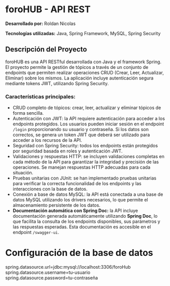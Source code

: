 <h1>foroHUB - API REST</h1>
    <p><strong>Desarrollado por:</strong> Roldan Nicolas</p>
    <p><strong>Tecnologías utilizadas:</strong> Java, Spring Framework, MySQL, Spring Security</p>

<h2>Descripción del Proyecto</h2>
<p>foroHUB es una API RESTful desarrollada con Java y el framework Spring. El proyecto permite la gestión de tópicos a través de un conjunto de endpoints que permiten realizar operaciones CRUD (Crear, Leer, Actualizar, Eliminar) sobre los mismos. La aplicación incluye autenticación segura mediante tokens JWT, utilizando Spring Security.</p>

<h3>Características principales:</h3>
    <ul>
        <li>CRUD completo de tópicos: crear, leer, actualizar y eliminar tópicos de forma sencilla.</li>
        <li>Autenticación con JWT: la API requiere autenticación para acceder a los endpoints protegidos. Los usuarios pueden iniciar sesión en el endpoint <code>/login</code> proporcionando su usuario y contraseña. Si los datos son correctos, se genera un token JWT que deberá ser utilizado para acceder a los recursos de la API.</li>
        <li>Seguridad con Spring Security: todos los endpoints están protegidos por seguridad basada en roles y autenticación JWT.</li>
        <li>Validaciones y respuestas HTTP: se incluyen validaciones completas en cada método de la API para garantizar la integridad y precisión de las operaciones. Se manejan respuestas HTTP adecuadas para cada situación.</li>
        <li>Pruebas unitarias con JUnit: se han implementado pruebas unitarias para verificar la correcta funcionalidad de los endpoints y las interacciones con la base de datos.</li>
        <li>Conexión a base de datos MySQL: la API está conectada a una base de datos MySQL utilizando los drivers necesarios, lo que permite el almacenamiento persistente de los datos.</li>
       <li><strong>Documentación automática con Spring Doc:</strong> la API incluye documentación generada automáticamente utilizando <strong>Spring Doc</strong>, lo que facilita la consulta de los endpoints disponibles, sus parámetros y las respuestas esperadas. Esta documentación es accesible en el endpoint <code>/swagger-ui</code>.</li>
    </ul>

# Configuración de la base de datos<br>
spring.datasource.url=jdbc:mysql://localhost:3306/foroHub<br>
spring.datasource.username=tu-usuario<br>
spring.datasource.password=tu-contraseña
      



